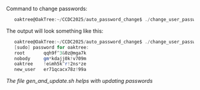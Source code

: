 Command to change passwords:   

```powershell
   oaktree@OakTree:~/CCDC2025/auto_password_change$ ./change_user_passwds.sh
```

The output will look something like this:

```powershell
   oaktree@OakTree:~/CCDC2025/auto_password_change$ ./change_user_passwds.sh
   [sudo] password for oaktree:
   root       qqh9f^3&0z@mga7k
   nobody     gm*kdajj0k!v709m
   oaktree    !e&mh5k^r!2ns*ze
   new_user   er71qcacx78z!99a
```

*The file gen_and_update.sh helps with updating passwords*
